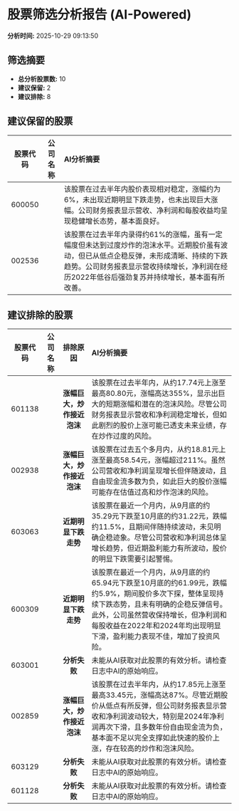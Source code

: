 # 股票筛选分析报告 (AI-Powered)

**分析时间:** 2025-10-29 09:13:50

## 筛选摘要

- **总分析股票数:** 10
- **建议保留:** 2
- **建议排除:** 8

## 建议保留的股票

| 股票代码 | 公司名称 | AI分析摘要 |
|:---:|:---:|:---|
| 600050 |  | 该股票在过去半年内股价表现相对稳定，涨幅约为6%，未出现近期明显下跌走势，也未出现巨大涨幅。公司财务报表显示营收、净利润和每股收益均呈现稳健增长态势，基本面良好。 |
| 002536 |  | 该股票在过去半年内录得约61%的涨幅，虽有一定幅度但未达到过度炒作的泡沫水平。近期股价虽有波动，但已从低点企稳反弹，未形成清晰、持续的下跌趋势。公司财务报表显示营收持续增长，净利润在经历2022年低谷后强劲复苏并持续增长，基本面有所改善。 |

## 建议排除的股票

| 股票代码 | 公司名称 | 排除原因 | AI分析摘要 |
|:---:|:---:|:---:|:---|
| 601138 |  | **涨幅巨大，炒作接近泡沫** | 该股票在过去半年内，从约17.74元上涨至最高80.80元，涨幅高达355%，显示出巨大的短期涨幅和潜在的泡沫风险。尽管公司财务报表显示营收和净利润稳定增长，但如此剧烈的股价上涨可能已透支未来业绩，存在炒作过度的风险。 |
| 002938 |  | **涨幅巨大，炒作接近泡沫** | 该股票在过去五个多月内，从约18.81元上涨至最高58.54元，涨幅超过211%。虽然公司营收和净利润呈现增长但伴随波动，且自由现金流多数为负，如此巨大的股价涨幅可能存在估值过高和炒作泡沫的风险。 |
| 603063 |  | **近期明显下跌走势** | 该股票在最近一个月内，从9月底的约35.29元下跌至10月底的约31.22元，跌幅约11.5%，且期间伴随持续波动，未见明确企稳迹象。尽管公司营收和净利润总体呈增长趋势，但近期盈利能力有所波动，股价的明显下跌需要引起警惕。 |
| 600309 |  | **近期明显下跌走势** | 该股票在最近一个月内，从9月底的约65.94元下跌至10月底的约61.99元，跌幅约5.9%，期间股价多次下探，整体呈现持续下跌态势，且未有明确的企稳反弹信号。此外，公司虽然营收保持增长，但净利润和每股收益在2022年和2024年均出现明显下滑，盈利能力表现不佳，增加了投资风险。 |
| 603001 |  | **分析失败** | 未能从AI获取对此股票的有效分析。请检查日志中AI的原始响应。 |
| 002859 |  | **涨幅巨大，炒作接近泡沫** | 该股票在过去半年内，从约17.85元上涨至最高33.45元，涨幅高达87%。尽管近期股价从低点有所反弹，但公司财务报表显示营收和净利润波动较大，特别是2024年净利润再次下滑，且多数年份自由现金流为负，基本面不足以完全支撑如此快速的股价上涨，存在较高的炒作和泡沫风险。 |
| 603129 |  | **分析失败** | 未能从AI获取对此股票的有效分析。请检查日志中AI的原始响应。 |
| 601128 |  | **分析失败** | 未能从AI获取对此股票的有效分析。请检查日志中AI的原始响应。 |
